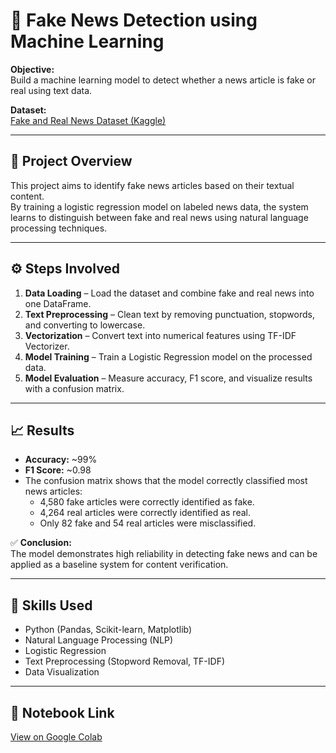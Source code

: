 # 📰 Fake News Detection using Machine Learning

**Objective:**  
Build a machine learning model to detect whether a news article is fake or real using text data.

**Dataset:**  
[Fake and Real News Dataset (Kaggle)](https://www.kaggle.com/datasets/clmentbisaillon/fake-and-real-news-dataset)

---

## 🧠 Project Overview
This project aims to identify fake news articles based on their textual content.  
By training a logistic regression model on labeled news data, the system learns to distinguish between fake and real news using natural language processing techniques.

---

## ⚙️ Steps Involved

1. **Data Loading** – Load the dataset and combine fake and real news into one DataFrame.  
2. **Text Preprocessing** – Clean text by removing punctuation, stopwords, and converting to lowercase.  
3. **Vectorization** – Convert text into numerical features using TF-IDF Vectorizer.  
4. **Model Training** – Train a Logistic Regression model on the processed data.  
5. **Model Evaluation** – Measure accuracy, F1 score, and visualize results with a confusion matrix.

---

## 📈 Results

- **Accuracy:** ~99%  
- **F1 Score:** ~0.98  
- The confusion matrix shows that the model correctly classified most news articles:
  - 4,580 fake articles were correctly identified as fake.  
  - 4,264 real articles were correctly identified as real.  
  - Only 82 fake and 54 real articles were misclassified.  

✅ **Conclusion:**  
The model demonstrates high reliability in detecting fake news and can be applied as a baseline system for content verification.

---

## 🧰 Skills Used
- Python (Pandas, Scikit-learn, Matplotlib)
- Natural Language Processing (NLP)
- Logistic Regression
- Text Preprocessing (Stopword Removal, TF-IDF)
- Data Visualization

---

## 🔗 Notebook Link
[View on Google Colab]((https://colab.research.google.com/drive/16J9iwYoYfMLSSVvi-KwrlaJAwVuDsf4t?usp=sharing))
